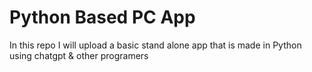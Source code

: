 # Python Based PC App
In this repo  I will upload a basic stand alone app that is made in Python using chatgpt &amp; other programers 
